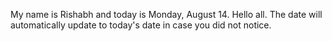 My name is Rishabh and today is Monday, August 14. Hello all. The date will automatically update to today's date in case you did not notice.

